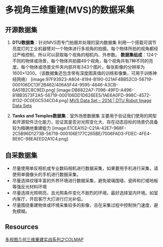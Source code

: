 # 多视角三维重建(MVS)的数据采集

## 开源数据集
1. **DTU数据集**：针对MVS而专门拍摄并处理的室内数据集
	利用一个搭载可调节亮度灯的工业机器臂对一个物体进行多视角的拍摄，每个物体所拍的视角都经过严格控制，所以可以获取每个视角的相机内、外参数。
**数据集组成**：124个不同的物体或场景，每个物体共拍摄49个视角，每个视角共有7种不同的亮度。每个物体或场景文件夹内部共有343个图片。每张影像的分辨率为1600×1200。（该数据集还包含带有深度图真值的训练影像集，可用于训练神经网络）
[image:97F93923-A804-4194-B190-021AF4BB52C0-56719-000106DC13F2B462/406A5F44-9595-4846-A3CB-6A51B2C8C9ED.png]
[image:DB6822A7-7096-49FD-A496-818B3573F2A5-56719-000106DD1D626EE5/1AE6A0FD-998C-4572-8132-0C0E0C534CD4.png]
[MVS Data Set – 2014 | DTU Robot Image Data Sets](http://roboimagedata.compute.dtu.dk/?page_id=36)

2. **Tanks and Temples数据集**：室外场景数据集
主要用于验证我们使用的网型和开源软件泛化能力，验证其是否对光照变化大、存在动态目标的场景仍具备较为精确地重建能力
[image:E1CEA152-C21A-42E7-968F-2C5B96D1273B-56719-000106E177C265BE/7006FAD3-FDEC-4FE4-BE6C-98EAEED2A1C4.png]


## 自采数据集
* 尽量使用单反相机或专业数码相机进行数据采集，如果要用手机进行采集，请使用单摄像头的手机进行数据采集。
* 尽量选择纹理丰富的外界环境进行数据采集，避免玻璃围墙、瓷砖和打蜡地板等强反光材料环境
* 尽量选择光照明亮，且光照条件变化不剧烈的环境，最好选择室内环境。如室内客厅，开启客厅大灯进行灯光补偿。
* 尽量围绕重建物体或环境采集较多的影像，且在采集过程中控制快门速度，避免模糊。

## Resources
[多视图几何三维重建实战系列之COLMAP](https://mp.weixin.qq.com/s?__biz=MzU1MjY4MTA1MQ==&mid=2247511777&idx=2&sn=73ab994649ba559d9628d1fc4dcfda5a&chksm=fbfc85d5cc8b0cc3d89f4ce189cc0cad185fcd7519193e8951833884a2c26b3f1eadfc84d098&scene=178&cur_album_id=1433700656199860224#rd)